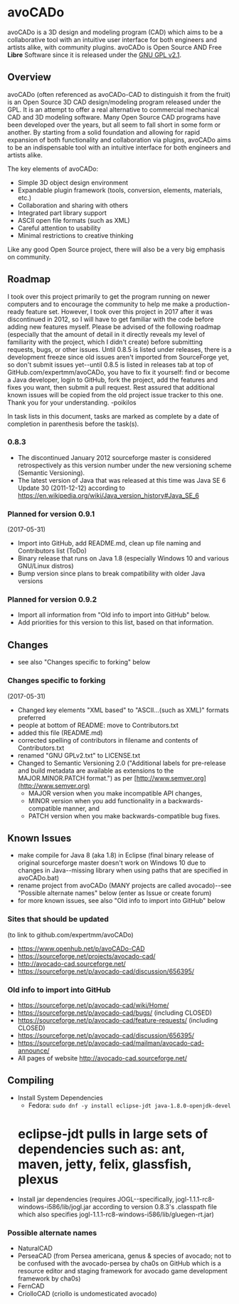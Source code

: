 # avoCADo
avoCADo is a 3D design and modeling program (CAD) which aims to be a collaborative tool with an intuitive user interface for both engineers and artists alike, with community plugins. avoCADo is Open Source AND Free **Libre** Software since it is released under the [GNU GPL v2.1](https://raw.githubusercontent.com/expertmm/avoCADo/master/LICENSE.txt).

## Overview

avoCADo (often referenced as avoCADo-CAD to distinguish it from the fruit) is an Open Source 3D CAD design/modeling program released under the GPL. It is an attempt to offer a real alternative to commercial mechanical CAD and 3D modeling software. Many Open Source CAD programs have been developed over the years, but all seem to fall short in some form or another. By starting from a solid foundation and allowing for rapid expansion of both functionality and collaboration via plugins, avoCADo aims to be an indispensable tool with an intuitive interface for both engineers and artists alike.

The key elements of avoCADo:
* Simple 3D object design environment
* Expandable plugin framework (tools, conversion, elements, materials, etc.)
* Collaboration and sharing with others
* Integrated part library support
* ASCII open file formats (such as XML)
* Careful attention to usability
* Minimal restrictions to creative thinking

Like any good Open Source project, there will also be a very big emphasis on community.

## Roadmap
I took over this project primarily to get the program running on newer computers and to encourage the community to help me make a production-ready feature set. However, I took over this project in 2017 after it was discontinued in 2012, so I will have to get familiar with the code before adding new features myself. Please be advised of the following roadmap (especially that the amount of detail in it directly reveals my level of familiarity with the project, which I didn't create) before submitting requests, bugs, or other issues. Until 0.8.5 is listed under releases, there is a development freeze since old issues aren't imported from SourceForge yet, so don't submit issues yet--until 0.8.5 is listed in releases tab at top of GitHub.com/expertmm/avoCADo, you have to fix it yourself: find or become a Java developer, login to GitHub, fork the project, add the features and fixes you want, then submit a pull request. Rest assured that additional known issues will be copied from the old project issue tracker to this one. Thank you for your understanding.
    -poikilos

In task lists in this document, tasks are marked as complete by a date of completion in parenthesis before the task(s).

### 0.8.3
* The discontinued January 2012 sourceforge master is considered retrospectively as this version number under the new versioning scheme (Semantic Versioning).
* The latest version of Java that was released at this time was Java SE 6 Update 30 (2011-12-12) according to https://en.wikipedia.org/wiki/Java_version_history#Java_SE_6

### Planned for version 0.9.1
(2017-05-31)
* Import into GitHub, add README.md, clean up file naming and Contributors list
(ToDo)
* Binary release that runs on Java 1.8 (especially Windows 10 and various GNU/Linux distros)
* Bump version since plans to break compatibility with older Java versions

### Planned for version 0.9.2
* Import all information from "Old info to import into GitHub" below.
* Add priorities for this version to this list, based on that information.

## Changes
* see also "Changes specific to forking" below

### Changes specific to forking
(2017-05-31)
* Changed key elements "XML based" to "ASCII...(such as XML)" formats preferred
* people at bottom of README: move to Contributors.txt
* added this file (README.md)
* corrected spelling of contributors in filename and contents of Contributors.txt
* renamed "GNU GPLv2.txt" to LICENSE.txt
* Changed to Semantic Versioning 2.0 ("Additional labels for pre-release and build metadata are available as extensions to the MAJOR.MINOR.PATCH format.") as per [http://www.semver.org](http://www.semver.org)
  * MAJOR version when you make incompatible API changes,
  * MINOR version when you add functionality in a backwards-compatible manner, and
  * PATCH version when you make backwards-compatible bug fixes.

## Known Issues
* make compile for Java 8 (aka 1.8) in Eclipse (final binary release of original sourceforge master doesn't work on Windows 10 due to changes in Java--missing library when using paths that are specified in avoCADo.bat)
* rename project from avoCADo (MANY projects are called avocado)--see "Possible alternate names" below (enter as Issue or create forum)
* for more known issues, see also "Old info to import into GitHub" below

### Sites that should be updated
(to link to github.com/expertmm/avoCADo)
* https://www.openhub.net/p/avoCADo-CAD
* https://sourceforge.net/projects/avocado-cad/
* http://avocado-cad.sourceforge.net/
* https://sourceforge.net/p/avocado-cad/discussion/656395/

### Old info to import into GitHub
* https://sourceforge.net/p/avocado-cad/wiki/Home/
* https://sourceforge.net/p/avocado-cad/bugs/ (including CLOSED)
* https://sourceforge.net/p/avocado-cad/feature-requests/ (including CLOSED)
* https://sourceforge.net/p/avocado-cad/discussion/656395/
* https://sourceforge.net/p/avocado-cad/mailman/avocado-cad-announce/
* All pages of website http://avocado-cad.sourceforge.net/

## Compiling
* Install System Dependencies
  * Fedora: `sudo dnf -y install eclipse-jdt java-1.8.0-openjdk-devel`
  # eclipse-jdt pulls in large sets of dependencies such as: ant, maven, jetty, felix, glassfish, plexus
* Install jar dependencies
(requires JOGL--specifically, jogl-1.1.1-rc8-windows-i586/lib/jogl.jar according to version 0.8.3's .classpath file which also specifies jogl-1.1.1-rc8-windows-i586/lib/gluegen-rt.jar)

### Possible alternate names
* NaturalCAD
* PerseaCAD (from Persea americana, genus & species of avocado; not to be confused with the avocado-persea by cha0s on GitHub which is a resource editor and staging framework for avocado game development framework by cha0s)
* FernCAD
* CriolloCAD (criollo is undomesticated avocado)
